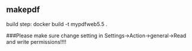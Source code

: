 ## makepdf
build step:
docker build -t mypdfweb5.5 .


###Please make sure change setting in Settings->Action->general->Read and write permissions!!!!

